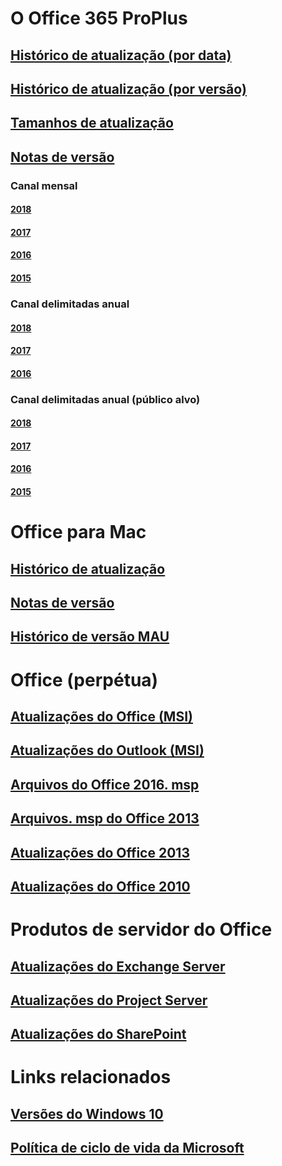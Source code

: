 # O Office 365 ProPlus
## [Histórico de atualização (por data)](update-history-office365-proplus-by-date.md)
## [Histórico de atualização (por versão)](update-history-office365-proplus-by-version.md)
## [Tamanhos de atualização](download-sizes-office365-proplus-updates.md)

## [Notas de versão](release-notes-office365-proplus.md)

### Canal mensal
#### [2018](monthly-channel-2018.md)
#### [2017](monthly-channel-2017.md)
#### [2016](monthly-channel-2016.md)
#### [2015](monthly-channel-2015.md)

### Canal delimitadas anual
#### [2018](semi-annual-channel-2018.md)
#### [2017](semi-annual-channel-2017.md)
#### [2016](semi-annual-channel-2016.md)

### Canal delimitadas anual (público alvo)
#### [2018](semi-annual-channel-targeted-2018.md)
#### [2017](semi-annual-channel-targeted-2017.md)
#### [2016](semi-annual-channel-targeted-2016.md)
#### [2015](semi-annual-channel-targeted-2015.md)

# Office para Mac
## [Histórico de atualização](update-history-office-for-mac.md)
## [Notas de versão](release-notes-office-for-mac.md)
## [Histórico de versão MAU](release-history-microsoft-autoupdate.md)

# Office (perpétua)
## [Atualizações do Office (MSI)](office-updates-msi.md)
## [Atualizações do Outlook (MSI)](outlook-updates-msi.md)
## [Arquivos do Office 2016. msp](msp-files-office-2016.md)
## [Arquivos. msp do Office 2013](msp-files-office-2013.md)
## [Atualizações do Office 2013](update-history-office-2013.md)
## [Atualizações do Office 2010](update-history-office-2010-click-to-run.md)

# Produtos de servidor do Office
## [Atualizações do Exchange Server](https://technet.microsoft.com/library/hh135098(v=exchg.150).aspx)
## [Atualizações do Project Server](project-server-updates.md)
## [Atualizações do SharePoint](sharepoint-updates.md)

# Links relacionados
## [Versões do Windows 10](https://www.microsoft.com/itpro/windows-10/release-information)
## [Política de ciclo de vida da Microsoft](https://support.microsoft.com/lifecycle)


